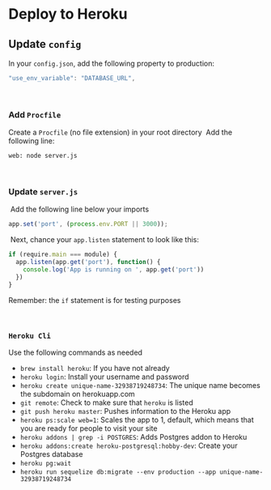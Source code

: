 
# Deploy to Heroku

## Update `config`

In your `config.json`, add the following property to production:
​

```javascript
"use_env_variable": "DATABASE_URL",
```

​

### Add `Procfile`

Create a `Procfile` (no file extension) in your root directory
​
Add the following line:
​

```shell
web: node server.js
```

​

### Update `server.js`

​
Add the following line below your imports
​

```javascript
app.set('port', (process.env.PORT || 3000));
```

​
Next, chance your `app.listen` statement to look like this:
​

```javascript
if (require.main === module) {
  app.listen(app.get('port'), function() {
    console.log('App is running on ', app.get('port'))
  })
}
```

Remember: the `if` statement is for testing purposes

​

### `Heroku Cli`

Use the following commands as needed

- `brew install heroku`: If you have not already
​
- `heroku login`: Install your username and password
​
- `heroku create unique-name-32938719248734`: The unique name becomes the subdomain on herokuapp.com
​
- `git remote`: Check to make sure that `heroku` is listed
​
- `git push heroku master`: Pushes information to the Heroku app
​
- `heroku ps:scale web=1`: Scales the app to 1, default, which means that you are ready for people to visit your site
​
- `heroku addons | grep -i POSTGRES`: Adds Postgres addon to Heroku
​
- `heroku addons:create heroku-postgresql:hobby-dev`: Create your Postgres database
​
- `heroku pg:wait`
​
- `heroku run sequelize db:migrate --env production --app unique-name-32938719248734`
